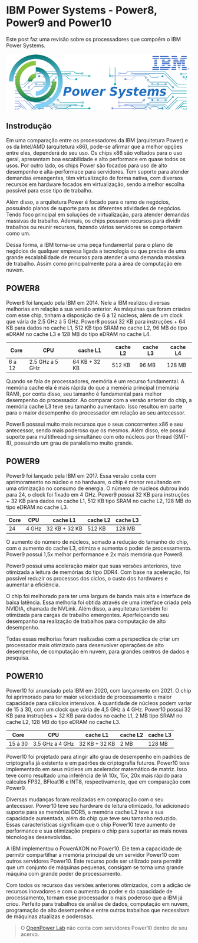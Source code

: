 # IBM Power Systems - Power8, Power9 and Power10


Este post faz uma revisão sobre os processadores que compoêm o IBM Power Systems.

<!--more-->

![Logo - Power systems](blog-architecture-power.png)

## Instrodução

Em uma comparação entre os processadores da IBM (arquitetura Power) e os da Intel/AMD (arquitetura x86),
pode-se afirmar que a melhor opções entre eles, dependerá do seu uso.
Os chips x86 são voltados para o uso geral, apresentam boa escabilidade e alto performace em quase todos os usos.
Por outro lado, os chips Power são focados para uso de alto desempenho e alta-performace para servidores.
Tem suporte para atender demandas emengentes, têm virtualização de forma nativa,
com diversos recursos em hardware focados em virtualização, sendo a melhor escolha possível para esse tipo de trabalho.

Além disso, a arquitetura Power é focado para o ramo de negócios, possuindo planos de suporte para as diferentes atividades de negócios.
Tendo foco principal em soluções de virtualização, para atender demandas massivas de trabalho.
Ademais, os chips possuem recursos para dividir trabalhos ou reunir recursos, fazendo vários servidores se comportarem como um.

Dessa forma, a IBM torna-se uma peça fundamental para o plano de negócios de qualquer empresa ligada a tecnologia ou que precise de uma grande escalabilidade de recursos para atender a uma demanda massiva de trabalho.
Assim como principalmente para a área de computação em nuvem.

## POWER8

Power8 foi lançado pela IBM em 2014. Nele a IBM realizou diversas melhorias em relação a sua versão anterior.
As máquinas que foram criadas com esse chip, tinham a disposição de 6 á 12 núcleos, além de um clock que vária de 2.5 GHz á 5 GHz.
Power8 possui 32 KB para instruções + 64 KB para dados no cache L1, 512 KB tipo SRAM no cache L2, 96 MB do tipo eDRAM no cache L3 e 128 MB do tipo eDRAM no cache L4.

|Core|CPU|cache L1|cache L2|cache L3|cache L4|
|---|---|---|---|---|---|
| 6 á 12 | 2.5 GHz á 5 GHz | 64 KB + 32 KB | 512 KB | 96 MB | 128 MB |

Quando se fala de processadores, memória é um recurso fundamental.
A memória cache ela é mais rápida do que a memória principal (memória RAM),
por conta disso, seu tamanho é fundamental para melhor desempenho do processador. Ao comparar com a versão anterior do chip, a memória cache L3 teve seu tamanho aumentado.
Isso resultou em parte para o maior desempenho do processador em relação ao seu antecessor.

Power8 posssui muito mais recursos que o seus concorrentes x86 e seu antecessor, sendo mais poderoso que os mesmos.
Além disso, ele possui suporte para multithreading simultâneo com oito núcleos por thread (SMT-8), possuindo um grau de paralelismo muito grande.

## POWER9

Power9 foi lançado pela IBM em 2017. Essa versão conta com aprimoramento no núcleo e no hardware, o chip é menor resultando em uma otimização no consumo de energia.
O número de núcleos dubrou indo para 24, o clock foi fixado em 4 GHz.
Power9 possui 32 KB para instruções + 32 KB para dados no cache L1, 512 KB tipo SRAM no cache L2, 128 MB do tipo eDRAM no cache L3.

|Core|CPU|cache L1|cache L2|cache L3|
|---|---|---|---|---|
| 24 | 4 GHz | 32 KB + 32 KB | 512 KB | 128 MB |

O aumento do número de núcleos, somado a redução do tamanho do chip, com o aumento do cache L3, otimiza e aumenta o poder de processamento.
Power9 possui 1,5x melhor performance e 2x mais memória que Power8.

Power9 possui uma aceleração maior que suas versões anteriores, teve otimizada a leitura de memórias do tipo DDR4.
Com base na aceleração, foi possível reduzir os processos dos ciclos, o custo dos hardwares e aumentar a eficiência.

O chip foi melhorado para ter uma largura de banda mais alta e interface de baixa latência.
Essa melhoria foi obtida através de uma interface criada pela NVIDIA, chamada de NVLink.
Além disso, a arquitetura também foi otimizada para cargas de trabalho emergentes.
Aperfeiçoando seu desempanho na realização de trabalhos para computação de alto desempenho.

Todas essas melhorias foram realizadas com a perspectica de criar um processador mais otimizado para desenvolver operações de alto desempenho, de computação em nuvem, para grandes centros de dados e pesquisa.

## POWER10

Power10 foi anunciado pela IBM em 2020, com lançamento em 2021. O chip foi aprimorado para ter maior velocidade de processamento e maior capacidade para cálculos intensivos.
A quantidade de núcleos podem variar de 15 á 30, com um clock que vária de 4,5 GHz á 4 GHz.
Power10 possui 32 KB para instruções + 32 KB para dados no cache L1, 2 MB tipo SRAM no cache L2, 128 MB do tipo eDRAM no cache L3.

|Core|CPU|cache L1|cache L2|cache L3|
|---|---|---|---|---|
| 15 á 30 | 3.5 GHz á 4 GHz | 32 KB + 32 KB | 2 MB | 128 MB |

Power10 foi projetado para atingir alto grau de desempenho em padrões de criptografia já existente e em padrões de criptografia futuros.
Power10 teve implementado em seus núcleos um acelerador matemático de matriz.
Isso teve como resultado uma inferência de IA 10x, 15x, 20x mais rápido para cálculos FP32, BFloat16 e INT8, respectivamente, que em comparação com Power9.

Diversas mudanças foram realizadas em comparação com o seu antecessor.
Power10 teve seu hardware de leitura otimizado, foi adicionado suporte para as memórias DDR5,
a memória cache L2 teve a sua capacidade aumentada, além do chip que teve seu tamanho reduzido.
Essas características significam que o chip Power10 teve aumento de performance e sua otimização prepara o chip para suportar as mais novas técnologias desenvolvidas.

A IBM implementou o PowerAXON no Power10.
Ele tem a capacidade de permitir compartilhar a memória principal de um servidor Power10 com outros servidores Power10.
Este recurso pode ser utilizado para permitir que um conjunto de máquinas pequenas, consigam se torna uma grande máquina com grande poder de processamento.

Com todos os recursos das versões anteriores otimizados, com a adição de recursos inovadores e com o aumento do poder e da capacidade de processamento,
tornam esse processador o mais poderoso que a IBM já criou.
Perfeito para trabalhos de análise de dados, computação em nuvem, programação de alto desempenho e entre outros trabalhos que necessitam de máquinas atualizas e poderosas.

> O [OpenPower Lab](https://openpower.ic.unicamp.br/) não conta com servidores Power10 dentro de seu acervo.

